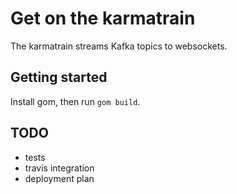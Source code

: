 Get on the karmatrain
=====================

The karmatrain streams Kafka topics to websockets.

## Getting started

Install gom, then run `gom build`.

## TODO

* tests
* travis integration
* deployment plan

